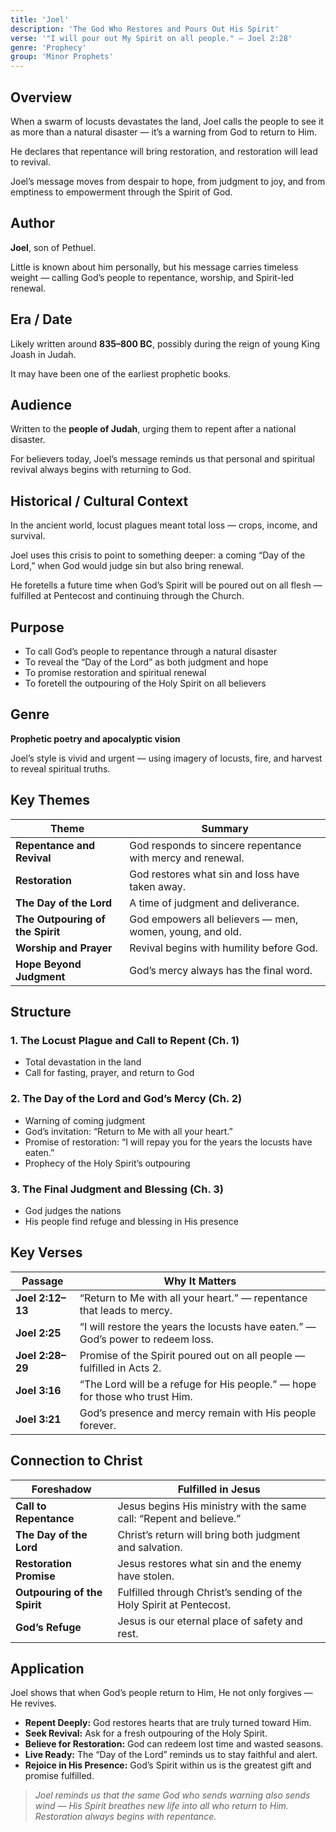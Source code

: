 ```yaml
---
title: 'Joel'
description: 'The God Who Restores and Pours Out His Spirit'
verse: '"I will pour out My Spirit on all people." — Joel 2:28'
genre: 'Prophecy'
group: 'Minor Prophets'
---
```


## Overview

When a swarm of locusts devastates the land, Joel calls the people to see it as more than a natural disaster — it’s a warning from God to return to Him.

He declares that repentance will bring restoration, and restoration will lead to revival.

Joel’s message moves from despair to hope, from judgment to joy, and from emptiness to empowerment through the Spirit of God.

## Author

**Joel**, son of Pethuel.

Little is known about him personally, but his message carries timeless weight — calling God’s people to repentance, worship, and Spirit-led renewal.

## Era / Date

Likely written around **835–800 BC**, possibly during the reign of young King Joash in Judah.

It may have been one of the earliest prophetic books.

## Audience

Written to the **people of Judah**, urging them to repent after a national disaster.

For believers today, Joel’s message reminds us that personal and spiritual revival always begins with returning to God.

## Historical / Cultural Context

In the ancient world, locust plagues meant total loss — crops, income, and survival.

Joel uses this crisis to point to something deeper: a coming “Day of the Lord,” when God would judge sin but also bring renewal.

He foretells a future time when God’s Spirit will be poured out on all flesh — fulfilled at Pentecost and continuing through the Church.

## Purpose
- To call God’s people to repentance through a natural disaster
- To reveal the “Day of the Lord” as both judgment and hope
- To promise restoration and spiritual renewal
- To foretell the outpouring of the Holy Spirit on all believers


## Genre

**Prophetic poetry and apocalyptic vision**

Joel’s style is vivid and urgent — using imagery of locusts, fire, and harvest to reveal spiritual truths.

## Key Themes


| Theme | Summary |
|-------|----------|
| **Repentance and Revival** | God responds to sincere repentance with mercy and renewal. |
| **Restoration** | God restores what sin and loss have taken away. |
| **The Day of the Lord** | A time of judgment and deliverance. |
| **The Outpouring of the Spirit** | God empowers all believers — men, women, young, and old. |
| **Worship and Prayer** | Revival begins with humility before God. |
| **Hope Beyond Judgment** | God’s mercy always has the final word. |

## Structure


### 1. The Locust Plague and Call to Repent (Ch. 1)
- Total devastation in the land
- Call for fasting, prayer, and return to God


### 2. The Day of the Lord and God’s Mercy (Ch. 2)
- Warning of coming judgment
- God’s invitation: “Return to Me with all your heart.”
- Promise of restoration: “I will repay you for the years the locusts have eaten.”
- Prophecy of the Holy Spirit’s outpouring


### 3. The Final Judgment and Blessing (Ch. 3)
- God judges the nations
- His people find refuge and blessing in His presence


## Key Verses


| Passage | Why It Matters |
|----------|----------------|
| **Joel 2:12–13** | “Return to Me with all your heart.” — repentance that leads to mercy. |
| **Joel 2:25** | “I will restore the years the locusts have eaten.” — God’s power to redeem loss. |
| **Joel 2:28–29** | Promise of the Spirit poured out on all people — fulfilled in Acts 2. |
| **Joel 3:16** | “The Lord will be a refuge for His people.” — hope for those who trust Him. |
| **Joel 3:21** | God’s presence and mercy remain with His people forever. |

## Connection to Christ


| Foreshadow | Fulfilled in Jesus |
|-------------|-------------------|
| **Call to Repentance** | Jesus begins His ministry with the same call: “Repent and believe.” |
| **The Day of the Lord** | Christ’s return will bring both judgment and salvation. |
| **Restoration Promise** | Jesus restores what sin and the enemy have stolen. |
| **Outpouring of the Spirit** | Fulfilled through Christ’s sending of the Holy Spirit at Pentecost. |
| **God’s Refuge** | Jesus is our eternal place of safety and rest. |

## Application

Joel shows that when God’s people return to Him, He not only forgives — He revives.
- **Repent Deeply:** God restores hearts that are truly turned toward Him.
- **Seek Revival:** Ask for a fresh outpouring of the Holy Spirit.
- **Believe for Restoration:** God can redeem lost time and wasted seasons.
- **Live Ready:** The “Day of the Lord” reminds us to stay faithful and alert.
- **Rejoice in His Presence:** God’s Spirit within us is the greatest gift and promise fulfilled.


> *Joel reminds us that the same God who sends warning also sends wind — His Spirit breathes new life into all who return to Him. Restoration always begins with repentance.*
